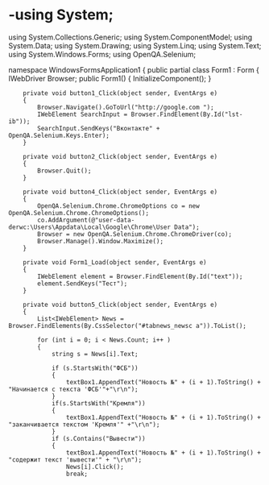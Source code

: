 # -using System;
using System.Collections.Generic;
using System.ComponentModel;
using System.Data;
using System.Drawing;
using System.Linq;
using System.Text;
using System.Windows.Forms;
using OpenQA.Selenium;

namespace WindowsFormsApplication1
{
    public partial class Form1 : Form
    {
        IWebDriver Browser;
        public Form1()
        {
            InitializeComponent();
        }

        private void button1_Click(object sender, EventArgs e)
        {
            Browser.Navigate().GoToUrl("http://google.com ");
            IWebElement SearchInput = Browser.FindElement(By.Id("lst-ib"));
            SearchInput.SendKeys("Вконтакте" + OpenQA.Selenium.Keys.Enter);
        }

        private void button2_Click(object sender, EventArgs e)
        {
            Browser.Quit();
        }

        private void button4_Click(object sender, EventArgs e)
        {
            OpenQA.Selenium.Chrome.ChromeOptions со = new OpenQA.Selenium.Chrome.ChromeOptions();
            со.AddArgument(@"user-data-derwc:\Users\Appdata\Local\Google\Chrome\User Data");
            Browser = new OpenQA.Selenium.Chrome.ChromeDriver(со);
            Browser.Manage().Window.Maximize();
        }

        private void Form1_Load(object sender, EventArgs e)
        {
            IWebElement element = Browser.FindElement(By.Id("text"));
            element.SendKeys("Тест");
        }

        private void button5_Click(object sender, EventArgs e)
        {
            List<IWebElement> News = Browser.FindElements(By.CssSelector("#tabnews_newsc a")).ToList();

            for (int i = 0; i < News.Count; i++ )
            {
                string s = News[i].Text;

                if (s.StartsWith("ФСБ"))
                {
                    textBox1.AppendText("Новость №" + (i + 1).ToString() + "Начинается с текста 'ФСБ'"+"\r\n");
                }
                if(s.StartsWith("Кремля"))
                {
                    textBox1.AppendText("Новость №" + (i + 1).ToString() + "заканчивается текстом 'Кремля'" +"\r\n");
                }
                if (s.Contains("Вывести"))
                {
                    textBox1.AppendText("Новость №" + (i + 1).ToString() + "содержит текст 'вывести'" + "\r\n");
                    News[i].Click();
                    break;
